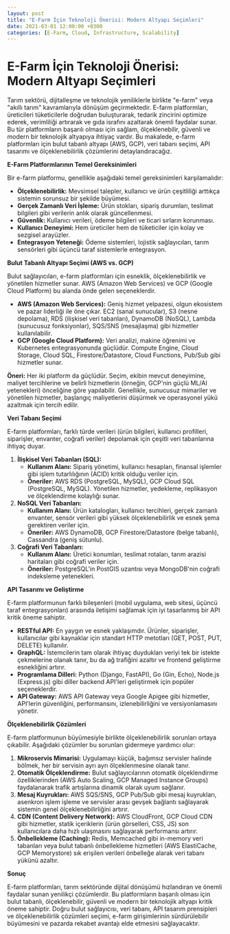 ```yaml
---
layout: post
title: "E-Farm İçin Teknoloji Önerisi: Modern Altyapı Seçimleri"
date: 2021-03-01 12:00:00 +0300
categories: [E-Farm, Cloud, Infrastructure, Scalability]
---
```


# E-Farm İçin Teknoloji Önerisi: Modern Altyapı Seçimleri

Tarım sektörü, dijitalleşme ve teknolojik yeniliklerle birlikte "e-farm" veya "akıllı tarım" kavramlarıyla dönüşüm geçirmektedir. E-farm platformları, üreticileri tüketicilerle doğrudan buluşturarak, tedarik zincirini optimize ederek, verimliliği artırarak ve gıda israfını azaltarak önemli faydalar sunar. Bu tür platformların başarılı olması için sağlam, ölçeklenebilir, güvenli ve modern bir teknolojik altyapıya ihtiyaç vardır. Bu makalede, e-farm platformları için bulut tabanlı altyapı (AWS, GCP), veri tabanı seçimi, API tasarımı ve ölçeklenebilirlik çözümlerini detaylandıracağız.

**E-Farm Platformlarının Temel Gereksinimleri**

Bir e-farm platformu, genellikle aşağıdaki temel gereksinimleri karşılamalıdır:

*   **Ölçeklenebilirlik:** Mevsimsel talepler, kullanıcı ve ürün çeşitliliği arttıkça sistemin sorunsuz bir şekilde büyümesi.
*   **Gerçek Zamanlı Veri İşleme:** Ürün stokları, sipariş durumları, teslimat bilgileri gibi verilerin anlık olarak güncellenmesi.
*   **Güvenlik:** Kullanıcı verileri, ödeme bilgileri ve ticari sırların korunması.
*   **Kullanıcı Deneyimi:** Hem üreticiler hem de tüketiciler için kolay ve sezgisel arayüzler.
*   **Entegrasyon Yeteneği:** Ödeme sistemleri, lojistik sağlayıcıları, tarım sensörleri gibi üçüncü taraf sistemlerle entegrasyon.

**Bulut Tabanlı Altyapı Seçimi (AWS vs. GCP)**

Bulut sağlayıcıları, e-farm platformları için esneklik, ölçeklenebilirlik ve yönetilen hizmetler sunar. AWS (Amazon Web Services) ve GCP (Google Cloud Platform) bu alanda önde gelen seçeneklerdir.

*   **AWS (Amazon Web Services):** Geniş hizmet yelpazesi, olgun ekosistem ve pazar liderliği ile öne çıkar. EC2 (sanal sunucular), S3 (nesne depolama), RDS (ilişkisel veri tabanları), DynamoDB (NoSQL), Lambda (sunucusuz fonksiyonlar), SQS/SNS (mesajlaşma) gibi hizmetler kullanılabilir.
*   **GCP (Google Cloud Platform):** Veri analizi, makine öğrenimi ve Kubernetes entegrasyonunda güçlüdür. Compute Engine, Cloud Storage, Cloud SQL, Firestore/Datastore, Cloud Functions, Pub/Sub gibi hizmetler sunar.

**Öneri:** Her iki platform da güçlüdür. Seçim, ekibin mevcut deneyimine, maliyet tercihlerine ve belirli hizmetlerin (örneğin, GCP'nin güçlü ML/AI yetenekleri) önceliğine göre yapılabilir. Genellikle, sunucusuz mimariler ve yönetilen hizmetler, başlangıç maliyetlerini düşürmek ve operasyonel yükü azaltmak için tercih edilir.

**Veri Tabanı Seçimi**

E-farm platformları, farklı türde verileri (ürün bilgileri, kullanıcı profilleri, siparişler, envanter, coğrafi veriler) depolamak için çeşitli veri tabanlarına ihtiyaç duyar.

1.  **İlişkisel Veri Tabanları (SQL):**
    *   **Kullanım Alanı:** Sipariş yönetimi, kullanıcı hesapları, finansal işlemler gibi işlem tutarlılığının (ACID) kritik olduğu veriler için.
    *   **Öneriler:** AWS RDS (PostgreSQL, MySQL), GCP Cloud SQL (PostgreSQL, MySQL). Yönetilen hizmetler, yedekleme, replikasyon ve ölçeklendirme kolaylığı sunar.
2.  **NoSQL Veri Tabanları:**
    *   **Kullanım Alanı:** Ürün katalogları, kullanıcı tercihleri, gerçek zamanlı envanter, sensör verileri gibi yüksek ölçeklenebilirlik ve esnek şema gerektiren veriler için.
    *   **Öneriler:** AWS DynamoDB, GCP Firestore/Datastore (belge tabanlı), Cassandra (geniş sütunlu).
3.  **Coğrafi Veri Tabanları:**
    *   **Kullanım Alanı:** Üretici konumları, teslimat rotaları, tarım arazisi haritaları gibi coğrafi veriler için.
    *   **Öneriler:** PostgreSQL'in PostGIS uzantısı veya MongoDB'nin coğrafi indeksleme yetenekleri.

**API Tasarımı ve Geliştirme**

E-farm platformunun farklı bileşenleri (mobil uygulama, web sitesi, üçüncü taraf entegrasyonları) arasında iletişimi sağlamak için iyi tasarlanmış bir API kritik öneme sahiptir.

*   **RESTful API:** En yaygın ve esnek yaklaşımdır. Ürünler, siparişler, kullanıcılar gibi kaynaklar için standart HTTP metotları (GET, POST, PUT, DELETE) kullanılır.
*   **GraphQL:** İstemcilerin tam olarak ihtiyaç duydukları veriyi tek bir istekte çekmelerine olanak tanır, bu da ağ trafiğini azaltır ve frontend geliştirme esnekliğini artırır.
*   **Programlama Dilleri:** Python (Django, FastAPI), Go (Gin, Echo), Node.js (Express.js) gibi diller backend API'leri geliştirmek için popüler seçeneklerdir.
*   **API Gateway:** AWS API Gateway veya Google Apigee gibi hizmetler, API'lerin güvenliğini, performansını, izlenebilirliğini ve versiyonlamasını yönetir.

**Ölçeklenebilirlik Çözümleri**

E-farm platformunun büyümesiyle birlikte ölçeklenebilirlik sorunları ortaya çıkabilir. Aşağıdaki çözümler bu sorunları gidermeye yardımcı olur:

1.  **Mikroservis Mimarisi:** Uygulamayı küçük, bağımsız servisler halinde bölmek, her bir servisin ayrı ayrı ölçeklenmesine olanak tanır.
2.  **Otomatik Ölçeklendirme:** Bulut sağlayıcılarının otomatik ölçeklendirme özelliklerinden (AWS Auto Scaling, GCP Managed Instance Groups) faydalanarak trafik artışlarına dinamik olarak uyum sağlanır.
3.  **Mesaj Kuyrukları:** AWS SQS/SNS, GCP Pub/Sub gibi mesaj kuyrukları, asenkron işlem işleme ve servisler arası gevşek bağlantı sağlayarak sistemin genel ölçeklenebilirliğini artırır.
4.  **CDN (Content Delivery Network):** AWS CloudFront, GCP Cloud CDN gibi hizmetler, statik içeriklerin (ürün görselleri, CSS, JS) son kullanıcılara daha hızlı ulaşmasını sağlayarak performansı artırır.
5.  **Önbellekleme (Caching):** Redis, Memcached gibi in-memory veri tabanları veya bulut tabanlı önbellekleme hizmetleri (AWS ElastiCache, GCP Memorystore) sık erişilen verileri önbelleğe alarak veri tabanı yükünü azaltır.

**Sonuç**

E-farm platformları, tarım sektöründe dijital dönüşümü hızlandıran ve önemli faydalar sunan yenilikçi çözümlerdir. Bu platformların başarılı olması için bulut tabanlı, ölçeklenebilir, güvenli ve modern bir teknolojik altyapı kritik öneme sahiptir. Doğru bulut sağlayıcısı, veri tabanı, API tasarım prensipleri ve ölçeklenebilirlik çözümleri seçimi, e-farm girişimlerinin sürdürülebilir büyümesini ve pazarda rekabet avantajı elde etmesini sağlayacaktır.